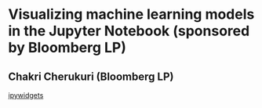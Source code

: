 # Visualizing machine learning models in the Jupyter Notebook (sponsored by Bloomberg LP)

## Chakri Cherukuri (Bloomberg LP)


[ipywidgets](https://ipywidgets.readthedocs.io/en/stable/)
